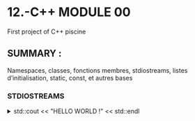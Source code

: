 # 12.-C++ MODULE 00
First project of C++ piscine

## SUMMARY :
Namespaces, classes, fonctions membres, stdiostreams,
listes d’initialisation, static, const, et autres bases

### STDIOSTREAMS
<details>
<summary>std::cout << "HELLO WORLD !" << std::endl </summary>

 

std::cout <<
 
std::cin >> buff
 
std::cout << "You entered" <<buff<< std::endl 
 
std::endl = passage à la ligne

using std::cout;
 
using std::endl;
 
using std::toupper; 

pour juste ecrire
cout
ou std::endl
</details>
